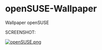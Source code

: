 # openSUSE-Wallpaper
Wallpaper openSUSE

SCREENSHOT:

[![openSUSE.png](https://i.postimg.cc/qvjs3cLM/openSUSE.png)](https://postimg.cc/rDRR6r3v)

